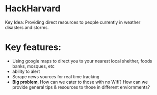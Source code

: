 # HackHarvard

Key Idea: Providing direct resources to people currently in weather disasters and storms. 

# Key features:
- Using google maps to direct you to your nearest local shelther, foods banks, mosques, etc
- ability to alert 
- Scrape news sources for real time tracking
- **Big problem**, How can we cater to those with no Wifi? How can we provide general tips & resources to those in different enviornments?
